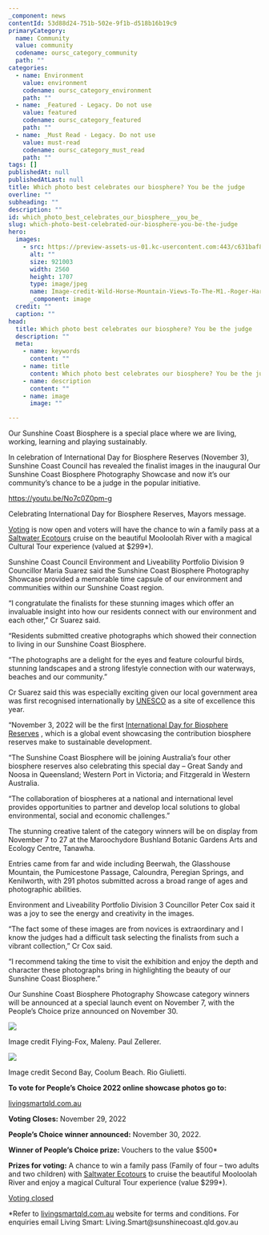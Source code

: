 ```yaml
---
_component: news
contentId: 53d88d24-751b-502e-9f1b-d518b16b19c9
primaryCategory:
  name: Community
  value: community
  codename: oursc_category_community
  path: ""
categories:
  - name: Environment
    value: environment
    codename: oursc_category_environment
    path: ""
  - name: _Featured - Legacy. Do not use
    value: featured
    codename: oursc_category_featured
    path: ""
  - name: _Must Read - Legacy. Do not use
    value: must-read
    codename: oursc_category_must_read
    path: ""
tags: []
publishedAt: null
publishedAtLast: null
title: Which photo best celebrates our biosphere? You be the judge
overline: ""
subheading: ""
description: ""
id: which_photo_best_celebrates_our_biosphere__you_be_
slug: which-photo-best-celebrated-our-biosphere-you-be-the-judge
hero:
  images:
    - src: https://preview-assets-us-01.kc-usercontent.com:443/c631baf8-1b46-001f-580c-d0001b68b4a8/50e49f91-fbf0-44e2-97a0-709d44f99e7b/Image-credit-Wild-Horse-Mountain-Views-To-The-M1.-Roger-Harrison.-scaled.jpg
      alt: ""
      size: 921003
      width: 2560
      height: 1707
      type: image/jpeg
      name: Image-credit-Wild-Horse-Mountain-Views-To-The-M1.-Roger-Harrison.-scaled.jpg
      _component: image
  credit: ""
  caption: ""
head:
  title: Which photo best celebrates our biosphere? You be the judge
  description: ""
  meta:
    - name: keywords
      content: ""
    - name: title
      content: Which photo best celebrates our biosphere? You be the judge
    - name: description
      content: ""
    - name: image
      image: ""

---
```

Our Sunshine Coast Biosphere is a special place where we are living, working, learning and playing sustainably.

In celebration of International Day for Biosphere Reserves (November 3), Sunshine Coast Council has revealed the finalist images in the inaugural Our Sunshine Coast Biosphere Photography Showcase and now it’s our community’s chance to be a judge in the popular initiative.

<https://youtu.be/No7c0Z0pm-g>


Celebrating International Day for Biosphere Reserves, Mayors message.

[Voting](https://www.livingsmartqld.com.au/sunshine-coast-biosphere-2022-photo-exhibition/)
&#x20;is now open and voters will have the chance to win a family pass at a [Saltwater Ecotours](https://www.saltwaterecotours.com.au/saltwaterculturaltour)
&#x20;cruise on the beautiful Mooloolah River with a magical Cultural Tour experience (valued at $299\*).

Sunshine Coast Council Environment and Liveability Portfolio Division 9 Councillor Maria Suarez said the Sunshine Coast Biosphere Photography Showcase provided a memorable time capsule of our environment and communities within our Sunshine Coast region.

“I congratulate the finalists for these stunning images which offer an invaluable insight into how our residents connect with our environment and each other,” Cr Suarez said.

“Residents submitted creative photographs which showed their connection to living in our Sunshine Coast Biosphere.

“The photographs are a delight for the eyes and feature colourful birds, stunning landscapes and a strong lifestyle connection with our waterways, beaches and our community.”

Cr Suarez said this was especially exciting given our local government area was first recognised internationally by [UNESCO](https://oursc.com.au/featured/sunshine-coast-officially-becomes-a-unesco-biosphere)
&#x20;as a site of excellence this year.

“November 3, 2022 will be the first [International Day for Biosphere Reserves](https://events.unesco.org/event?id=2970790209&lang=1033)
, which is a global event showcasing the contribution biosphere reserves make to sustainable development.

“The Sunshine Coast Biosphere will be joining Australia’s four other biosphere reserves also celebrating this special day – Great Sandy and Noosa in Queensland; Western Port in Victoria; and Fitzgerald in Western Australia.

“The collaboration of biospheres at a national and international level provides opportunities to partner and develop local solutions to global environmental, social and economic challenges.” 

The stunning creative talent of the category winners will be on display from November 7 to 27 at the Maroochydore Bushland Botanic Gardens Arts and Ecology Centre, Tanawha.

Entries came from far and wide including Beerwah, the Glasshouse Mountain, the Pumicestone Passage, Caloundra, Peregian Springs, and Kenilworth, with 291 photos submitted across a broad range of ages and photographic abilities.

Environment and Liveability Portfolio Division 3 Councillor Peter Cox said it was a joy to see the energy and creativity in the images.

“The fact some of these images are from novices is extraordinary and I know the judges had a difficult task selecting the finalists from such a vibrant collection,” Cr Cox said.

“I recommend taking the time to visit the exhibition and enjoy the depth and character these photographs bring in highlighting the beauty of our Sunshine Coast Biosphere.”

Our Sunshine Coast Biosphere Photography Showcase category winners will be announced at a special launch event on November 7, with the People’s Choice prize announced on November 30.

![](https://preview-assets-us-01.kc-usercontent.com:443/c631baf8-1b46-001f-580c-d0001b68b4a8/0fb1bdcb-a5e7-46e3-9295-31823013c033/Image-credit-Flying-Fox-Maleny.-Paul-Zellerer.-1024x638.jpg)

Image credit Flying-Fox, Maleny. Paul Zellerer.

![](https://preview-assets-us-01.kc-usercontent.com:443/c631baf8-1b46-001f-580c-d0001b68b4a8/2ab797cd-23d3-4987-90f5-a8f2fcdf535c/Image-credit-Second-Bay-Coolum-Beach.-Rio-Giulietti.-2-1024x639.jpg)

Image credit Second Bay, Coolum Beach. Rio Giulietti.

**To vote for People’s Choice 2022 online showcase photos go to:**

[livingsmartqld.com.au](https://www.livingsmartqld.com.au/sunshine-coast-biosphere-2022-photo-exhibition/)


**Voting Closes:** November 29, 2022

**People’s Choice winner announced:** November 30, 2022.

**Winner of People’s Choice prize:** Vouchers to the value $500\*

**Prizes for voting:** A chance to win a family pass (Family of four – two adults and two children) with [Saltwater Ecotours](https://www.saltwaterecotours.com.au/saltwaterculturaltour)
&#x20;to cruise the beautiful Mooloolah River and enjoy a magical Cultural Tour experience (value $299\*).

[Voting closed](https://www.livingsmartqld.com.au/sunshine-coast-biosphere-2022-photo-exhibition/)


\*Refer to [livingsmartqld.com.au](https://www.livingsmartqld.com.au/sunshine-coast-biosphere-2022-photo-exhibition/)
&#x20;website for terms and conditions. For enquiries email Living Smart: Living.Smart\@sunshinecoast.qld.gov.au
